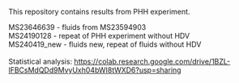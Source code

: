 This repository contains results from PHH experiment.

MS23646639 - fluids from MS23594903 <br>
MS24190128 - repeat of PHH experiment without HDV <br>
MS240419_new - fluids new, repeat of fluids without HDV <br>
<br>
Statistical analysis: https://colab.research.google.com/drive/1BZL-lFBCsMdQDd9MvyUxh04bWI8tWXD6?usp=sharing

